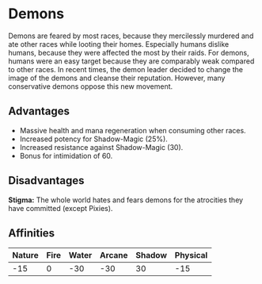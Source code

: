 # Demons
Demons are feared by most races, because they mercilessly murdered and ate other races while looting their homes.
Especially humans dislike humans, because they were affected the most by their raids. 
For demons, humans were an easy target because they are comparably weak compared to other races.
In recent times, the demon leader decided to change the image of the demons and cleanse their reputation.
However, many conservative demons oppose this new movement. 

## Advantages
* Massive health and mana regeneration when consuming other races.
* Increased potency for Shadow-Magic (25%).
* Increased resistance against Shadow-Magic (30).
* Bonus for intimidation of 60.

## Disadvantages
**Stigma:** The whole world hates and fears demons for the atrocities they have committed (except Pixies).

## Affinities
| Nature | Fire | Water | Arcane | Shadow | Physical |
| ------ |----- | ----- | ------ | ------ | -------- |
| -15 | 0 | -30 | -30 | 30 | -15 |